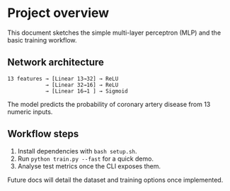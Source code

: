 # Project overview

This document sketches the simple multi-layer perceptron (MLP) and the basic
training workflow.

## Network architecture

```text
13 features → [Linear 13→32] → ReLU
            → [Linear 32→16] → ReLU
            → [Linear 16→1 ] → Sigmoid
```

The model predicts the probability of coronary artery disease from 13 numeric
inputs.

## Workflow steps

1. Install dependencies with `bash setup.sh`.
2. Run `python train.py --fast` for a quick demo.
3. Analyse test metrics once the CLI exposes them.

Future docs will detail the dataset and training options once implemented.
